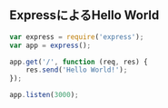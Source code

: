 ## ExpressによるHello World

```javascript
var express = require('express');
var app = express();

app.get('/', function (req, res) {
    res.send('Hello World!');
});

app.listen(3000);
```
